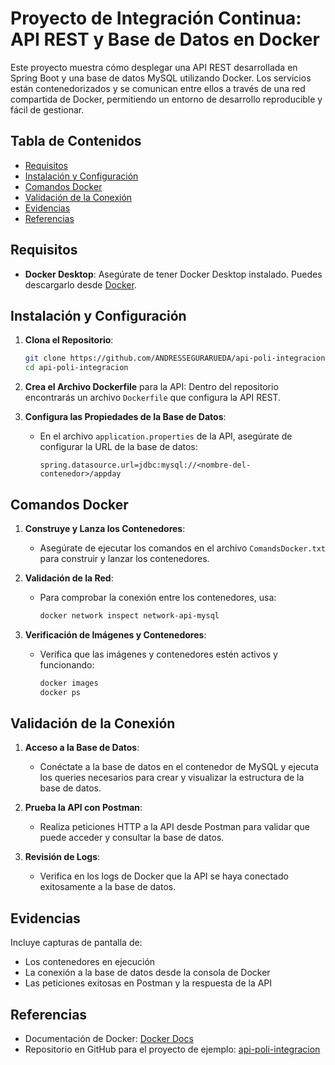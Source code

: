 # Proyecto de Integración Continua: API REST y Base de Datos en Docker

Este proyecto muestra cómo desplegar una API REST desarrollada en Spring Boot y una base de datos MySQL utilizando Docker. Los servicios están contenedorizados y se comunican entre ellos a través de una red compartida de Docker, permitiendo un entorno de desarrollo reproducible y fácil de gestionar.

## Tabla de Contenidos

- [Requisitos](#requisitos)
- [Instalación y Configuración](#instalación-y-configuración)
- [Comandos Docker](#comandos-docker)
- [Validación de la Conexión](#validación-de-la-conexión)
- [Evidencias](#evidencias)
- [Referencias](#referencias)

## Requisitos

- **Docker Desktop**: Asegúrate de tener Docker Desktop instalado. Puedes descargarlo desde [Docker](https://www.docker.com/products/docker-desktop).

## Instalación y Configuración

1. **Clona el Repositorio**:
   ```bash
   git clone https://github.com/ANDRESSEGURARUEDA/api-poli-integracion.git
   cd api-poli-integracion
   ```

2. **Crea el Archivo Dockerfile** para la API:
   Dentro del repositorio encontrarás un archivo `Dockerfile` que configura la API REST.

3. **Configura las Propiedades de la Base de Datos**:
   - En el archivo `application.properties` de la API, asegúrate de configurar la URL de la base de datos:
     ```properties
     spring.datasource.url=jdbc:mysql://<nombre-del-contenedor>/appday
     ```

## Comandos Docker

1. **Construye y Lanza los Contenedores**:
   - Asegúrate de ejecutar los comandos en el archivo `ComandsDocker.txt` para construir y lanzar los contenedores.
   
2. **Validación de la Red**:
   - Para comprobar la conexión entre los contenedores, usa:
     ```bash
     docker network inspect network-api-mysql
     ```

3. **Verificación de Imágenes y Contenedores**:
   - Verifica que las imágenes y contenedores estén activos y funcionando:
     ```bash
     docker images
     docker ps
     ```

## Validación de la Conexión

1. **Acceso a la Base de Datos**:
   - Conéctate a la base de datos en el contenedor de MySQL y ejecuta los queries necesarios para crear y visualizar la estructura de la base de datos.

2. **Prueba la API con Postman**:
   - Realiza peticiones HTTP a la API desde Postman para validar que puede acceder y consultar la base de datos.

3. **Revisión de Logs**:
   - Verifica en los logs de Docker que la API se haya conectado exitosamente a la base de datos.

## Evidencias

Incluye capturas de pantalla de:
- Los contenedores en ejecución
- La conexión a la base de datos desde la consola de Docker
- Las peticiones exitosas en Postman y la respuesta de la API

## Referencias

- Documentación de Docker: [Docker Docs](https://docs.docker.com/)
- Repositorio en GitHub para el proyecto de ejemplo: [api-poli-integracion](https://github.com/ANDRESSEGURARUEDA/api-poli-integracion)

